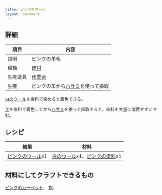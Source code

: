 ```yaml
---
title: ピンクのウール
layout: document
---
```

## 詳細

|項目|内容|
|---|---|
|説明|ピンクの羊毛|
|種類|[建材](建材)|
|生産道具|[作業台](作業台)|
|生産|ピンクの羊から[ハサミ](ハサミ)を使って採取|

[白のウール](白のウール)を染料で染めると着色できる。

[羊](羊)を染料で着色してから[ハサミ](ハサミ)を使って採取すると、染料を大量に消費せずにすむ。

## レシピ

|結果|材料|
|---|---|
|[ピンクのウール](ピンクのウール)x1|[白のウール](白のウール)x1、[ピンクの染料](ピンクの染料)x1|

## 材料にしてクラフトできるもの

[ピンクのカーペット](ピンクのカーペット)、
[旗](旗)、
